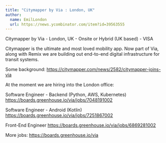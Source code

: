 ```yaml
---
title: "Citymapper by Via : London, UK"
author:
  name: EmilLondon
  url: https://news.ycombinator.com/item?id=39563555
---
```

Citymapper by Via - London, UK - Onsite or Hybrid (UK based) - VISA

Citymapper is the ultimate and most loved mobility app. Now part of Via, along with Remix we are building out end-to-end digital infrastructure for transit systems.

Some background: <a href="https:&#x2F;&#x2F;citymapper.com&#x2F;news&#x2F;2582&#x2F;citymapper-joins-via" rel="nofollow">https:&#x2F;&#x2F;citymapper.com&#x2F;news&#x2F;2582&#x2F;citymapper-joins-via</a>

At the moment we are hiring into the London office:

Software Engineer - Backend (Python, AWS, Kubernetes)
<a href="https:&#x2F;&#x2F;boards.greenhouse.io&#x2F;via&#x2F;jobs&#x2F;7048191002" rel="nofollow">https:&#x2F;&#x2F;boards.greenhouse.io&#x2F;via&#x2F;jobs&#x2F;7048191002</a>

Software Engineer - Android (Kotlin)
<a href="https:&#x2F;&#x2F;boards.greenhouse.io&#x2F;via&#x2F;jobs&#x2F;7251867002" rel="nofollow">https:&#x2F;&#x2F;boards.greenhouse.io&#x2F;via&#x2F;jobs&#x2F;7251867002</a>

Front-End Engineer
<a href="https:&#x2F;&#x2F;boards.greenhouse.io&#x2F;via&#x2F;jobs&#x2F;6869281002" rel="nofollow">https:&#x2F;&#x2F;boards.greenhouse.io&#x2F;via&#x2F;jobs&#x2F;6869281002</a>

More jobs:
<a href="https:&#x2F;&#x2F;boards.greenhouse.io&#x2F;via" rel="nofollow">https:&#x2F;&#x2F;boards.greenhouse.io&#x2F;via</a>
